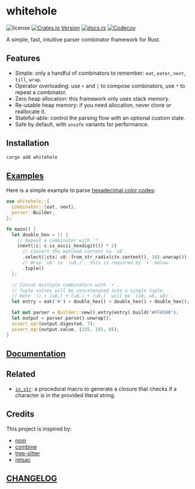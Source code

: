 # whitehole

![license](https://img.shields.io/github/license/DiscreteTom/whitehole?style=flat-square)
[![Crates.io Version](https://img.shields.io/crates/v/whitehole?style=flat-square)](https://crates.io/crates/whitehole)
[![docs.rs](https://img.shields.io/docsrs/whitehole?style=flat-square)](https://docs.rs/whitehole/)
[![Codecov](https://img.shields.io/codecov/c/github/DiscreteTom/whitehole?style=flat-square)](https://codecov.io/gh/DiscreteTom/whitehole)

A simple, fast, intuitive parser combinator framework for Rust.

## Features

- Simple: only a handful of combinators to remember: `eat`, `eater`, `next`, `till`, `wrap`.
- Operator overloading: use `+` and `|` to compose combinators, use `*` to repeat a combinator.
- Zero heap allocation: this framework only uses stack memory.
- Re-usable heap memory: if you need allocation, never clone or reallocate it.
- Stateful-able: control the parsing flow with an optional custom state.
- Safe by default, with `unsafe` variants for performance.

## Installation

```bash
cargo add whitehole
```

## [Examples](./examples)

Here is a simple example to parse [hexadecimal color codes](./examples/hex_color.rs):

```rust
use whitehole::{
  combinator::{eat, next},
  parser::Builder,
};

fn main() {
  let double_hex = || {
    // Repeat a combinator with `*`.
    (next(|c| c.is_ascii_hexdigit()) * 2)
      // Convert the matched content to `u8`.
      .select(|ctx| u8::from_str_radix(ctx.content(), 16).unwrap())
      // Wrap `u8` to `(u8,)`, this is required by `+` below.
      .tuple()
  };

  // Concat multiple combinators with `+`.
  // Tuple values will be concatenated into a single tuple.
  // Here `() + (u8,) + (u8,) + (u8,)` will be `(u8, u8, u8)`.
  let entry = eat('#') + double_hex() + double_hex() + double_hex();

  let mut parser = Builder::new().entry(entry).build("#FFA500");
  let output = parser.parse().unwrap();
  assert_eq!(output.digested, 7);
  assert_eq!(output.value, (255, 165, 0));
}

```

## [Documentation](https://docs.rs/whitehole/)

## Related

- [`in_str`](https://github.com/DiscreteTom/in_str/): a procedural macro to generate a closure that checks if a character is in the provided literal string.

## Credits

This project is inspired by:

- [nom](https://github.com/rust-bakery/nom)
- [combine](https://github.com/Marwes/combine)
- [tree-sitter](https://github.com/tree-sitter/tree-sitter)
- [retsac](https://github.com/DiscreteTom/retsac)

## [CHANGELOG](./CHANGELOG.md)
